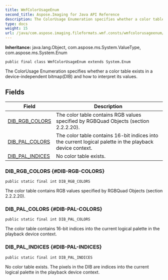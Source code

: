 ```yaml
---
title: WmfColorUsageEnum
second_title: Aspose.Imaging for Java API Reference
description: The ColorUsage Enumeration specifies whether a color table exists in a device-independent bitmapDIB and how to interpret its values.
type: docs
weight: 15
url: /java/com.aspose.imaging.fileformats.wmf.consts/wmfcolorusageenum/
---
```

**Inheritance:**
java.lang.Object, com.aspose.ms.System.ValueType, com.aspose.ms.System.Enum
```
public final class WmfColorUsageEnum extends System.Enum
```

The ColorUsage Enumeration specifies whether a color table exists in a device-independent bitmap(DIB) and how to interpret its values.
## Fields

| Field | Description |
| --- | --- |
| [DIB_RGB_COLORS](#DIB-RGB-COLORS) | The color table contains RGB values specified by RGBQuad Objects (section 2.2.2.20). |
| [DIB_PAL_COLORS](#DIB-PAL-COLORS) | The color table contains 16-bit indices into the current logical palette in the playback device context. |
| [DIB_PAL_INDICES](#DIB-PAL-INDICES) | No color table exists. |
### DIB_RGB_COLORS {#DIB-RGB-COLORS}
```
public static final int DIB_RGB_COLORS
```


The color table contains RGB values specified by RGBQuad Objects (section 2.2.2.20).

### DIB_PAL_COLORS {#DIB-PAL-COLORS}
```
public static final int DIB_PAL_COLORS
```


The color table contains 16-bit indices into the current logical palette in the playback device context.

### DIB_PAL_INDICES {#DIB-PAL-INDICES}
```
public static final int DIB_PAL_INDICES
```


No color table exists. The pixels in the DIB are indices into the current logical palette in the playback device context.


